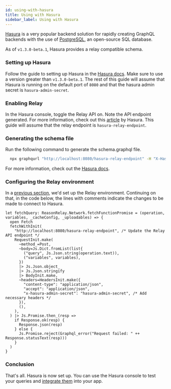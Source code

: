 ```yaml
---
id: using-with-hasura
title: Using with Hasura
sidebar_label: Using with Hasura
---
```


[Hasura](https://hasura.io) is a very popular backend solution for rapidly creating GraphQL backends with the use of [PostgreSQL](https://www.postgresql.org), an open-source SQL database.

As of `v1.3.0-beta.1`, Hasura provides a relay compatible schema.

### Setting up Hasura

Follow the guide to setting up Hasura in the [Hasura docs](https://hasura.io/docs/1.0/graphql/manual/getting-started/index.html). Make sure to use a version greater than `v1.3.0-beta.1`. The rest of this guide will assume that Hasura is running on the default port of `8080` and that the hasura admin secret is `hasura-admin-secret`.

### Enabling Relay

In the Hasura console, toggle the Relay API on. Note the API endpoint generated. For more information, check out this [article](https://hasura.io/blog/adding-relay-support-to-hasura/) by Hasura. This guide will assume that the relay endpoint is `hasura-relay-endpoint`.

### Generating the schema file

Run the following command to generate the schema.graphql file.

```bash
  npx graphqurl "http://localhost:8080/hasura-relay-endpoint" -H "X-Hasura-Admin-Secret: hasura-admin-secret" --introspect > schema.graphql
```

For more information, check out the [Hasura docs](https://hasura.io/docs/1.0/graphql/manual/schema/export-graphql-schema.html).

### Configuring the Relay environment

In a [previous section](getting-started), we'd set up the Relay environment. Continuing on that, in the code below, the lines with comments indicate the changes to be made to connect to Hasura.

```reason
let fetchQuery: ReasonRelay.Network.fetchFunctionPromise = (operation, variables, _cacheConfig, _uploadables) => {
  open Fetch
  fetchWithInit(
    "http://localhost:8080/hasura-relay-endpoint", /* Update the Relay API endpoint */
    RequestInit.make(
      ~method_=Post,
      ~body=Js.Dict.fromList(list{
        ("query", Js.Json.string(operation.text)),
        ("variables", variables),
      })
      |> Js.Json.object_
      |> Js.Json.stringify
      |> BodyInit.make,
      ~headers=HeadersInit.make({
        "content-type": "application/json",
        "accept": "application/json",
        "x-hasura-admin-secret": "hasura-admin-secret", /* Add necessary headers */
      }),
      (),
    ),
  ) |> Js.Promise.then_(resp =>
    if Response.ok(resp) {
      Response.json(resp)
    } else {
      Js.Promise.reject(Graphql_error("Request failed: " ++ Response.statusText(resp)))
    }
  )
}

```

### Conclusion

That's all. Hasura is now set up. You can use the Hasura console to test your queries and [integrate them](making-queries) into your app.
